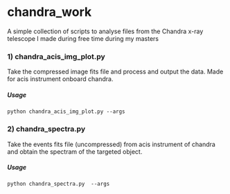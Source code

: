 # chandra_work
A simple collection of scripts to analyse files from the Chandra x-ray telescope I made during free time during my masters

### 1) chandra_acis_img_plot.py
Take the compressed image fits file and process and output the data. Made for acis instrument onboard chandra. 
<br />
##### Usage
 `python chandra_acis_img_plot.py --args`
 
### 2) chandra_spectra.py 
Take the events fits file (uncompressed) from acis instrument of chandra and obtain the spectram of the targeted object.
<br />
##### Usage
`python chandra_spectra.py  --args`
